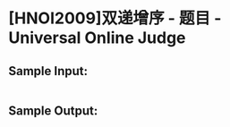 # [HNOI2009]双递增序 - 题目 - Universal Online Judge


## Sample Input: 
```

```

## Sample Output: 
```

```
